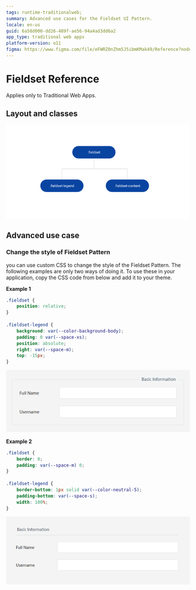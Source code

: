 ```yaml
---
tags: runtime-traditionalweb; 
summary: Advanced use cases for the Fieldset UI Pattern.
locale: en-us
guid: 6a58d000-dd26-489f-ae56-94a4ad3dd6a2
app_type: traditional web apps
platform-version: o11
figma: https://www.figma.com/file/eFWRZ0nZhm5J5ibmKMak49/Reference?node-id=615:460
---
```


# Fieldset Reference

<div class="info" markdown="1">

Applies only to Traditional Web Apps.

</div>

## Layout and classes

![](<images/fieldset-2-diag.png>)

## Advanced use case

### Change the style of Fieldset Pattern

you can use custom CSS to change the style of the Fieldset Pattern. The following examples are only two ways of doing it. To use these in your application, copy the CSS code from below and add it to your theme.

**Example 1**

```css
.fieldset {
    position: relative;
}

.fieldset-legend {
    background: var(--color-background-body);
    padding: 0 var(--space-xs);
    position: absolute;
    right: var(--space-m);
    top: -15px;
}
```

![](<images/fieldset-3-ss.png>)

**Example 2**

```css
.fieldset {
    border: 0;
    padding: var(--space-m) 0;
}

.fieldset-legend {
    border-bottom: 1px solid var(--color-neutral-5);
    padding-bottom: var(--space-s);
    width: 100%;
}
```

![](<images/fieldset-4-ss.png>)
